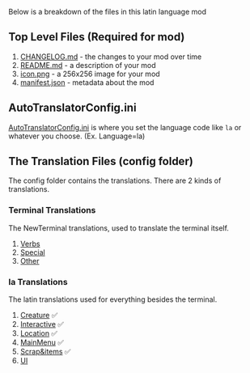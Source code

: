Below is a breakdown of the files in this latin language mod

## Top Level Files (Required for mod)
1. [CHANGELOG.md](CHANGELOG.md) - the changes to your mod over time
2. [README.md](README.md) - a description of your mod
3. [icon.png](icon.png) - a 256x256 image for your mod
4. [manifest.json](manifest.json) - metadata about the mod

## AutoTranslatorConfig.ini

[AutoTranslatorConfig.ini](BepInEx/config/AutoTranslatorConfig.ini) is where you set the language code like `la` or whatever you choose. (Ex. Language=la)

## The Translation Files (config folder)

The config folder contains the translations. There are 2 kinds of translations.

### Terminal Translations
The NewTerminal translations, used to translate the terminal itself.

1. [Verbs](BepInEx/config/NewTerminal-Verbs.cfg)
2. [Special](BepInEx/config/NewTerminal-Special.cfg)
3. [Other](BepInEx/config/NewTerminal-Other.cfg)

### la Translations
The latin translations used for everything besides the terminal.

1. [Creature](BepInEx/config/la/Creature.txt) ✅
1. [Interactive](BepInEx/config/la/Interactive.txt) ✅
1. [Location](BepInEx/config/la/Location.txt) ✅
1. [MainMenu](BepInEx/config/la/MainMenu.txt) ✅
1. [Scrap&items](BepInEx/config/la/Scrap&items.txt) ✅
1. [UI](BepInEx/config/la/UI.txt)
